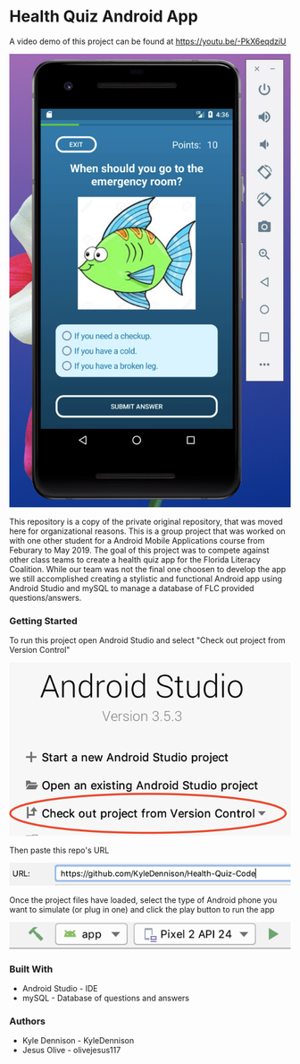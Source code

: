 # Health Quiz Android App

A video demo of this project can be found at https://youtu.be/-PkX6eqdziU

![Demo](Pictures/demoPicture.png)


This repository is a copy of the private original repository, that was moved here for organizational reasons. This is a group project that was worked on with one other student for a Android Mobile Applications course from Feburary to May 2019. The goal of this project was to compete against other class teams to create a health quiz app for the Florida Literacy Coalition. While our team was not the final one choosen to develop the app we still accomplished creating a stylistic and functional Android app using Android Studio and mySQL to manage a database of FLC provided questions/answers. 

### Getting Started 
To run this project open Android Studio and select "Check out project from Version Control" 

![Step 1](Pictures/screen1.png)

Then paste this repo's URL 

![Step 2](Pictures/screen2.png)

Once the project files have loaded, select the type of Android phone you want to simulate (or plug in one) and click the play button to run the app

![Step 3](Pictures/screen3.png)


### Built With 

* Android Studio - IDE
* mySQL - Database of questions and answers 

### Authors 

* Kyle Dennison - KyleDennison
* Jesus Olive - olivejesus117




